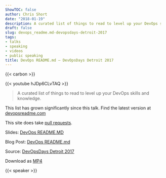 ```yaml
---
ShowTOC: false
author: Chris Short
date: "2018-01-19"
description: A curated list of things to read to level up your DevOps skills and knowledge.
draft: false
slug: devops_readme.md-devopsdays-detroit-2017
tags:
- talks
- speaking
- videos
- public speaking
title: DevOps README.md — DevOpsDays Detroit 2017
---
```


{{< carbon >}}

{{< youtube hJDp6CLvTAQ >}}

> A curated list of things to read to level up your DevOps skills and knowledge.

This list has grown significantly since this talk. Find the latest version at [devopsreadme.com](https://devopsreadme.com/)  

This site does take [pull requests](https://github.com/chris-short/devopsreadme.com).

Slides: [DevOps README.MD](https://speakerdeck.com/chrisshort/devops-readme-dot-md)

Blog Post: [DevOps README.md](/devops-readme.md/)  

Source: [DevOpsDays Detroit 2017](https://youtu.be/hJDp6CLvTAQ?t=16m47s)

Download as [MP4](https://shortcdn.com/chrisshort/DevOps-README.md-Chris-Short.mp4)

{{< speaker >}}

